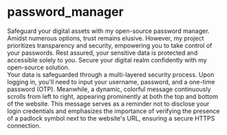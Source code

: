 # password_manager
Safeguard your digital assets with my open-source password manager. Amidst numerous options, trust remains elusive. However, my project prioritizes transparency and security, empowering you to take control of your passwords. Rest assured, your sensitive data is protected and accessible solely to you. Secure your digital realm confidently with my open-source solution.<br>
Your data is safeguarded through a multi-layered security process. Upon logging in, you'll need to input your username, password, and a one-time password (OTP). Meanwhile, a dynamic, colorful message continuously scrolls from left to right, appearing prominently at both the top and bottom of the website. This message serves as a reminder not to disclose your login credentials and emphasizes the importance of verifying the presence of a padlock symbol next to the website's URL, ensuring a secure HTTPS connection. <br>